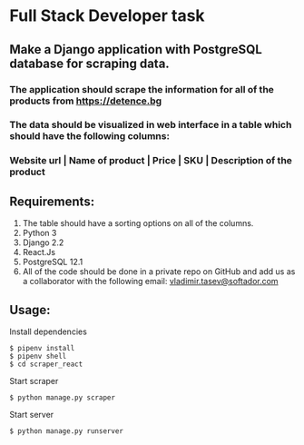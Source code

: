 # Full Stack Developer task


## Make a Django application with PostgreSQL database for scraping data.
### The application should scrape the information for all of the products from https://detence.bg
### The data should be visualized in web interface in a table which should have the following columns:

### Website url | Name of product | Price | SKU | Description of the product

## Requirements:
1. The table should have a sorting options on all of the columns.
2. Python 3
3. Django 2.2
4. React.Js
5. PostgreSQL 12.1
6. All of the code should be done in a private repo on GitHub and add us as a
collaborator with the following email: vladimir.tasev@softador.com


## Usage:

Install dependencies

```
$ pipenv install
$ pipenv shell
$ cd scraper_react
```

Start scraper

```
$ python manage.py scraper
```

Start server

```
$ python manage.py runserver
```